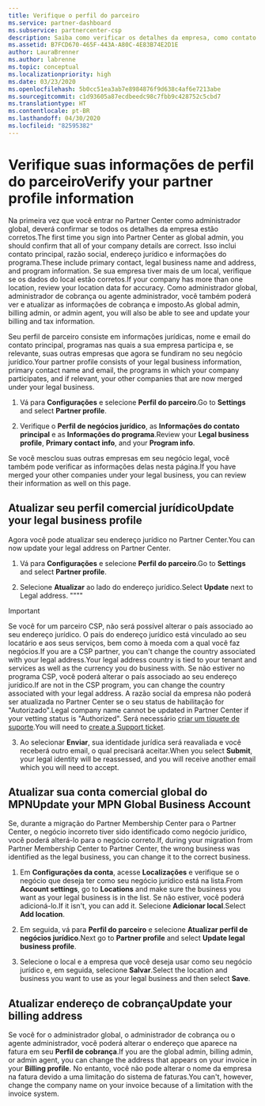 ```yaml
---
title: Verifique o perfil do parceiro
ms.service: partner-dashboard
ms.subservice: partnercenter-csp
description: Saiba como verificar os detalhes da empresa, como contato principal, endereço e informações do programa. Você também pode atualizar seus endereços jurídico e para cobrança.
ms.assetid: B7FCD670-465F-443A-A80C-4E83B74E2D1E
author: LauraBrenner
ms.author: labrenne
ms.topic: conceptual
ms.localizationpriority: high
ms.date: 03/23/2020
ms.openlocfilehash: 5b0cc51ea3ab7e8984876f9d638c4af6e7213abe
ms.sourcegitcommit: c1d93605a87ecdbeedc98c7fbb9c428752c5cbd7
ms.translationtype: HT
ms.contentlocale: pt-BR
ms.lasthandoff: 04/30/2020
ms.locfileid: "82595382"
---
```

# <a name="verify-your-partner-profile-information"></a><span data-ttu-id="2de8a-104">Verifique suas informações de perfil do parceiro</span><span class="sxs-lookup"><span data-stu-id="2de8a-104">Verify your partner profile information</span></span>

<span data-ttu-id="2de8a-105">Na primeira vez que você entrar no Partner Center como administrador global, deverá confirmar se todos os detalhes da empresa estão corretos.</span><span class="sxs-lookup"><span data-stu-id="2de8a-105">The first time you sign into Partner Center as global admin, you should confirm that all of your company details are correct.</span></span> <span data-ttu-id="2de8a-106">Isso inclui contato principal, razão social, endereço jurídico e informações do programa.</span><span class="sxs-lookup"><span data-stu-id="2de8a-106">These include primary contact, legal business name and address, and program information.</span></span> <span data-ttu-id="2de8a-107">Se sua empresa tiver mais de um local, verifique se os dados do local estão corretos.</span><span class="sxs-lookup"><span data-stu-id="2de8a-107">If your company has more than one location, review your location data for accuracy.</span></span> <span data-ttu-id="2de8a-108">Como administrador global, administrador de cobrança ou agente administrador, você também poderá ver e atualizar as informações de cobrança e imposto.</span><span class="sxs-lookup"><span data-stu-id="2de8a-108">As global admin, billing admin, or admin agent, you will also be able to see and update your billing and tax information.</span></span>

<span data-ttu-id="2de8a-109">Seu perfil de parceiro consiste em informações jurídicas, nome e email do contato principal, programas nas quais a sua empresa participa e, se relevante, suas outras empresas que agora se fundiram no seu negócio jurídico.</span><span class="sxs-lookup"><span data-stu-id="2de8a-109">Your partner profile consists of your legal business information, primary contact name and email, the programs in which your company participates, and if relevant, your other companies that are now merged under your legal business.</span></span>

1. <span data-ttu-id="2de8a-110">Vá para **Configurações** e selecione **Perfil do parceiro**.</span><span class="sxs-lookup"><span data-stu-id="2de8a-110">Go to **Settings** and select **Partner profile**.</span></span>

2. <span data-ttu-id="2de8a-111">Verifique o **Perfil de negócios jurídico**, as **Informações do contato principal** e as **Informações do programa**.</span><span class="sxs-lookup"><span data-stu-id="2de8a-111">Review your **Legal business profile**, **Primary contact info**, and your **Program info**.</span></span>

<span data-ttu-id="2de8a-112">Se você mesclou suas outras empresas em seu negócio legal, você também pode verificar as informações delas nesta página.</span><span class="sxs-lookup"><span data-stu-id="2de8a-112">If you have merged your other companies under your legal business, you can review their information as well on this page.</span></span>

## <a name="update-your-legal-business-profile"></a><span data-ttu-id="2de8a-113">Atualizar seu perfil comercial jurídico</span><span class="sxs-lookup"><span data-stu-id="2de8a-113">Update your legal business profile</span></span>

<span data-ttu-id="2de8a-114">Agora você pode atualizar seu endereço jurídico no Partner Center.</span><span class="sxs-lookup"><span data-stu-id="2de8a-114">You can now update your legal address on Partner Center.</span></span>

1. <span data-ttu-id="2de8a-115">Vá para **Configurações** e selecione **Perfil do parceiro**.</span><span class="sxs-lookup"><span data-stu-id="2de8a-115">Go to **Settings** and select **Partner profile**.</span></span> 

2. <span data-ttu-id="2de8a-116">Selecione **Atualizar** ao lado do endereço jurídico.</span><span class="sxs-lookup"><span data-stu-id="2de8a-116">Select **Update** next to Legal address.</span></span> <span data-ttu-id="2de8a-117">""</span><span class="sxs-lookup"><span data-stu-id="2de8a-117">""</span></span>

>[!Important]
><span data-ttu-id="2de8a-118">Se você for um parceiro CSP, não será possível alterar o país associado ao seu endereço jurídico. O país do endereço jurídico está vinculado ao seu locatário e aos seus serviços, bem como à moeda com a qual você faz negócios.</span><span class="sxs-lookup"><span data-stu-id="2de8a-118">If you are a CSP partner, you can't change the country associated with your legal address.Your legal address country is tied to your tenant and services as well as the currency you do business with.</span></span> <span data-ttu-id="2de8a-119">Se não estiver no programa CSP, você poderá alterar o país associado ao seu endereço jurídico.</span><span class="sxs-lookup"><span data-stu-id="2de8a-119">If are not in the CSP program, you can change the country associated with your legal address.</span></span> <span data-ttu-id="2de8a-120">A razão social da empresa não poderá ser atualizada no Partner Center se o seu status de habilitação for "Autorizado".</span><span class="sxs-lookup"><span data-stu-id="2de8a-120">Legal company name cannot be updated in Partner Center if your vetting status is "Authorized".</span></span> <span data-ttu-id="2de8a-121">Será necessário [criar um tíquete de suporte](https://partner.microsoft.com/en-US/dashboard/support/csp/servicerequests/create?stage=2&topicid=eb74583c-61b3-2124-bffc-00920e0ae772).</span><span class="sxs-lookup"><span data-stu-id="2de8a-121">You will need to [create a Support ticket](https://partner.microsoft.com/en-US/dashboard/support/csp/servicerequests/create?stage=2&topicid=eb74583c-61b3-2124-bffc-00920e0ae772).</span></span>

3. <span data-ttu-id="2de8a-122">Ao selecionar **Enviar**, sua identidade jurídica será reavaliada e você receberá outro email, o qual precisará aceitar.</span><span class="sxs-lookup"><span data-stu-id="2de8a-122">When you select **Submit**, your legal identity will be reassessed, and you will receive another email which you will need to accept.</span></span>

## <a name="update-your-mpn-global-business-account"></a><span data-ttu-id="2de8a-123">Atualizar sua conta comercial global do MPN</span><span class="sxs-lookup"><span data-stu-id="2de8a-123">Update your MPN Global Business Account</span></span>

<span data-ttu-id="2de8a-124">Se, durante a migração do Partner Membership Center para o Partner Center, o negócio incorreto tiver sido identificado como negócio jurídico, você poderá alterá-lo para o negócio correto.</span><span class="sxs-lookup"><span data-stu-id="2de8a-124">If, during your migration from Partner Membership Center to Partner Center, the wrong business was identified as the legal business, you can change it to the correct business.</span></span>

1. <span data-ttu-id="2de8a-125">Em **Configurações da conta**, acesse **Localizações** e verifique se o negócio que deseja ter como seu negócio jurídico está na lista.</span><span class="sxs-lookup"><span data-stu-id="2de8a-125">From **Account settings**, go to **Locations** and make sure the business you want as your legal business is in the list.</span></span> <span data-ttu-id="2de8a-126">Se não estiver, você poderá adicioná-lo.</span><span class="sxs-lookup"><span data-stu-id="2de8a-126">If it isn't, you can add it.</span></span> <span data-ttu-id="2de8a-127">Selecione **Adicionar local**.</span><span class="sxs-lookup"><span data-stu-id="2de8a-127">Select **Add location**.</span></span>

2. <span data-ttu-id="2de8a-128">Em seguida, vá para **Perfil do parceiro** e selecione **Atualizar perfil de negócios jurídico**.</span><span class="sxs-lookup"><span data-stu-id="2de8a-128">Next go to **Partner profile** and select **Update legal business profile**.</span></span>

3. <span data-ttu-id="2de8a-129">Selecione o local e a empresa que você deseja usar como seu negócio jurídico e, em seguida, selecione **Salvar**.</span><span class="sxs-lookup"><span data-stu-id="2de8a-129">Select the location and business you want to use as your legal business and then select **Save**.</span></span>

## <a name="update-your-billing-address"></a><span data-ttu-id="2de8a-130">Atualizar endereço de cobrança</span><span class="sxs-lookup"><span data-stu-id="2de8a-130">Update your billing address</span></span>

<span data-ttu-id="2de8a-131">Se você for o administrador global, o administrador de cobrança ou o agente administrador, você poderá alterar o endereço que aparece na fatura em seu **Perfil de cobrança**.</span><span class="sxs-lookup"><span data-stu-id="2de8a-131">If you are the global admin, billing admin, or admin agent, you can change the address that appears on your invoice in your **Billing profile**.</span></span> <span data-ttu-id="2de8a-132">No entanto, você não pode alterar o nome da empresa na fatura devido a uma limitação do sistema de faturas.</span><span class="sxs-lookup"><span data-stu-id="2de8a-132">You can't, however, change the company name on your invoice because of a limitation with the invoice system.</span></span>

 


